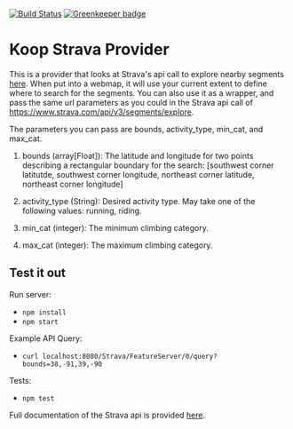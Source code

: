 [![Build Status](https://travis-ci.org/Jking-GIS/koop-provider-Strava.svg?branch=master)](https://travis-ci.org/Jking-GIS/koop-provider-Strava) [![Greenkeeper badge](https://badges.greenkeeper.io/Jking-GIS/koop-provider-Strava.svg)](https://greenkeeper.io/)

# Koop Strava Provider

This is a provider that looks at Strava's api call to explore nearby segments [here](https://developers.strava.com/docs/reference/#api-Segments-exploreSegments). When put into a webmap, it will use your current extent to define where to search for the segments. You can also use it as a wrapper, and pass the same url parameters as you could in the Strava api call of https://www.strava.com/api/v3/segments/explore.

The parameters you can pass are bounds, activity_type, min_cat, and max_cat.

1. bounds (array[Float]): The latitude and longitude for two points describing a rectangular boundary for the search: [southwest corner latitutde, southwest corner longitude, northeast corner latitude, northeast corner longitude]

1. activity_type (String): Desired activity type. May take one of the following values: running, riding.

1. min_cat (integer): The minimum climbing category.

1. max_cat (integer): The maximum climbing category.

## Test it out
Run server:
- `npm install`
- `npm start`

Example API Query:
- `curl localhost:8080/Strava/FeatureServer/0/query?bounds=38,-91,39,-90`

Tests:

- `npm test`

Full documentation of the Strava api is provided [here](https://developers.strava.com/docs/reference).
